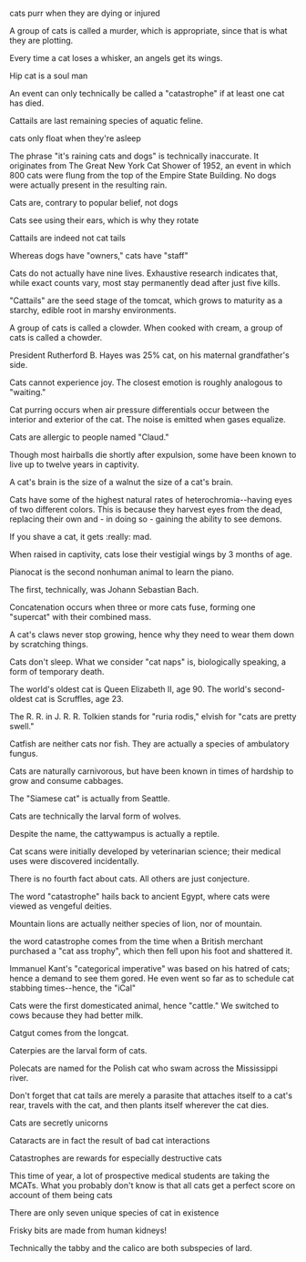 cats purr when they are dying or injured

A group of cats is called a murder, which is appropriate, since that is what they are plotting.

Every time a cat loses a whisker, an angels get its wings.

Hip cat is a soul man

An event can only technically be called a "catastrophe" if at least one cat has died.

Cattails are last remaining species of aquatic feline.

cats only float when they're asleep

The phrase "it's raining cats and dogs" is technically inaccurate. It originates from The Great New York Cat Shower of 1952, an event in which 800 cats were flung from the top of the Empire State Building. No dogs were actually present in the resulting rain.

Cats are, contrary to popular belief, not dogs

Cats see using their ears, which is why they rotate

Cattails are indeed not cat tails

Whereas dogs have "owners," cats have "staff"

Cats do not actually have nine lives. Exhaustive research indicates that, while exact counts vary, most stay permanently dead after just five kills.

"Cattails" are the seed stage of the tomcat, which grows to maturity as a starchy, edible root in marshy environments.

A group of cats is called a clowder. When cooked with cream, a group of cats is called a chowder.

President Rutherford B. Hayes was 25% cat, on his maternal grandfather's side.

Cats cannot experience joy. The closest emotion is roughly analogous to "waiting."

Cat purring occurs when air pressure differentials occur between the interior and exterior of the cat. The noise is emitted when gases equalize.

Cats are allergic to people named "Claud."

Though most hairballs die shortly after expulsion, some have been known to live up to twelve years in captivity.

A cat's brain is the size of a walnut the size of a cat's brain.

Cats have some of the highest natural rates of heterochromia--having eyes of two different colors. This is because they harvest eyes from the dead, replacing their own and - in doing so - gaining the ability to see demons.

If you shave a cat, it gets :really: mad.

When raised in captivity, cats lose their vestigial wings by 3 months of age.

Pianocat is the second nonhuman animal to learn the piano.

The first, technically, was Johann Sebastian Bach.

Concatenation occurs when three or more cats fuse, forming one "supercat" with their combined mass.

A cat's claws never stop growing, hence why they need to wear them down by scratching things.

Cats don't sleep. What we consider "cat naps" is, biologically speaking, a form of temporary death.

The world's oldest cat is Queen Elizabeth II, age 90. The world's second-oldest cat is Scruffles, age 23.

The R. R. in J. R. R. Tolkien stands for "ruria rodis," elvish for "cats are pretty swell."

Catfish are neither cats nor fish. They are actually a species of ambulatory fungus.

Cats are naturally carnivorous, but have been known in times of hardship to grow and consume cabbages.

The "Siamese cat" is actually from Seattle.

Cats are technically the larval form of wolves.

Despite the name, the cattywampus is actually a reptile.

Cat scans were initially developed by veterinarian science; their medical uses were discovered incidentally.

There is no fourth fact about cats. All others are just conjecture.

The word "catastrophe" hails back to ancient Egypt, where cats were viewed as vengeful deities.

Mountain lions are actually neither species of lion, nor of mountain.

the word catastrophe comes from the time when a British merchant purchased a "cat ass trophy", which then fell upon his foot and shattered it.

Immanuel Kant's "categorical imperative" was based on his hatred of cats; hence a demand to see them gored. He even went so far as to schedule cat stabbing times--hence, the "iCal"

Cats were the first domesticated animal, hence "cattle." We switched to cows because they had better milk.

Catgut comes from the longcat.

Caterpies are the larval form of cats.

Polecats are named for the Polish cat who swam across the Mississippi river.

Don't forget that cat tails are merely a parasite that attaches itself to a cat's rear, travels with the cat, and then plants itself wherever the cat dies.

Cats are secretly unicorns

Cataracts are in fact the result of bad cat interactions

Catastrophes are rewards for especially destructive cats

This time of year, a lot of prospective medical students are taking the MCATs. What you probably don't know is that all cats get a perfect score on account of them being cats

There are only seven unique species of cat in existence

Frisky bits are made from human kidneys!

Technically the tabby and the calico are both subspecies of lard.
